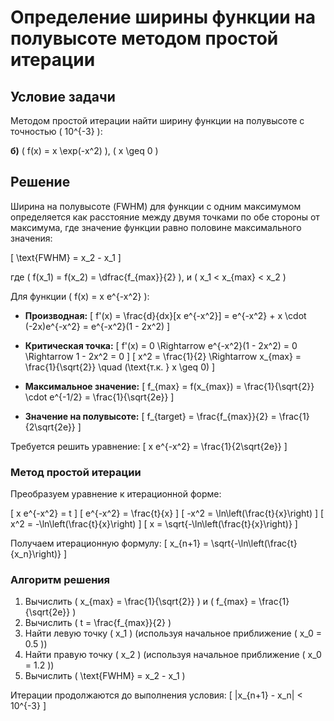 # Определение ширины функции на полувысоте методом простой итерации

## Условие задачи

Методом простой итерации найти ширину функции на полувысоте с точностью \( 10^{-3} \):

**б)** \( f(x) = x \exp(-x^2) \), \( x \geq 0 \)

## Решение

Ширина на полувысоте (FWHM) для функции с одним максимумом определяется как расстояние между двумя точками по обе стороны от максимума, где значение функции равно половине максимального значения:

\[
\text{FWHM} = x_2 - x_1
\]

где \( f(x_1) = f(x_2) = \dfrac{f_{max}}{2} \), и \( x_1 < x_{max} < x_2 \)

Для функции \( f(x) = x e^{-x^2} \):

- **Производная:**
  \[
  f'(x) = \frac{d}{dx}[x e^{-x^2}] = e^{-x^2} + x \cdot (-2x)e^{-x^2} = e^{-x^2}(1 - 2x^2)
  \]

- **Критическая точка:**
  \[
  f'(x) = 0 \Rightarrow e^{-x^2}(1 - 2x^2) = 0 \Rightarrow 1 - 2x^2 = 0
  \]
  \[
  x^2 = \frac{1}{2} \Rightarrow x_{max} = \frac{1}{\sqrt{2}} \quad (\text{т.к. } x \geq 0)
  \]

- **Максимальное значение:**
  \[
  f_{max} = f(x_{max}) = \frac{1}{\sqrt{2}} \cdot e^{-1/2} = \frac{1}{\sqrt{2e}}
  \]

- **Значение на полувысоте:**
  \[
  f_{target} = \frac{f_{max}}{2} = \frac{1}{2\sqrt{2e}}
  \]

Требуется решить уравнение:
\[
x e^{-x^2} = \frac{1}{2\sqrt{2e}}
\]

### Метод простой итерации

Преобразуем уравнение к итерационной форме:

\[
x e^{-x^2} = t
\]
\[
e^{-x^2} = \frac{t}{x}
\]
\[
-x^2 = \ln\left(\frac{t}{x}\right)
\]
\[
x^2 = -\ln\left(\frac{t}{x}\right)
\]
\[
x = \sqrt{-\ln\left(\frac{t}{x}\right)}
\]

Получаем итерационную формулу:
\[
x_{n+1} = \sqrt{-\ln\left(\frac{t}{x_n}\right)}
\]

### Алгоритм решения

1. Вычислить \( x_{max} = \frac{1}{\sqrt{2}} \) и \( f_{max} = \frac{1}{\sqrt{2e}} \)
2. Вычислить \( t = \frac{f_{max}}{2} \)
3. Найти левую точку \( x_1 \) (используя начальное приближение \( x_0 = 0.5 \))
4. Найти правую точку \( x_2 \) (используя начальное приближение \( x_0 = 1.2 \))
5. Вычислить \( \text{FWHM} = x_2 - x_1 \)
   
Итерации продолжаются до выполнения условия:
\[
|x_{n+1} - x_n| < 10^{-3}
\]
